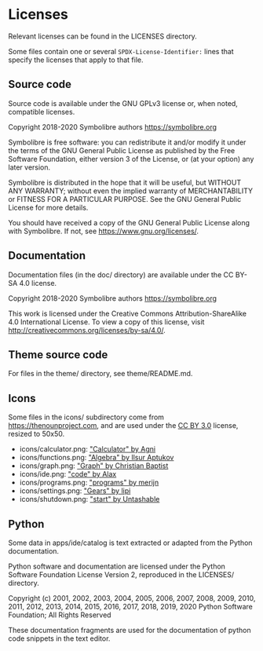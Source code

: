 # Licenses

Relevant licenses can be found in the LICENSES directory.

Some files contain one or several `SPDX-License-Identifier:` lines that
specify the licenses that apply to that file.

## Source code

Source code is available under the GNU GPLv3 license or, when noted, compatible licenses.

Copyright 2018-2020 Symbolibre authors <https://symbolibre.org>

Symbolibre is free software: you can redistribute it and/or modify
it under the terms of the GNU General Public License as published by
the Free Software Foundation, either version 3 of the License, or
(at your option) any later version.

Symbolibre is distributed in the hope that it will be useful,
but WITHOUT ANY WARRANTY; without even the implied warranty of
MERCHANTABILITY or FITNESS FOR A PARTICULAR PURPOSE.  See the
GNU General Public License for more details.

You should have received a copy of the GNU General Public License
along with Symbolibre.  If not, see <https://www.gnu.org/licenses/>.

## Documentation

Documentation files (in the doc/ directory) are available under the CC BY-SA 4.0 license.

Copyright 2018-2020 Symbolibre authors <https://symbolibre.org>

This work is licensed under the Creative Commons Attribution-ShareAlike 4.0 International License.
To view a copy of this license, visit http://creativecommons.org/licenses/by-sa/4.0/.

## Theme source code

For files in the theme/ directory, see theme/README.md.

## Icons

Some files in the icons/ subdirectory come from https://thenounproject.com, and are
used under the [CC BY 3.0](https://creativecommons.org/licenses/by/3.0/) license,
resized to 50x50.

- icons/calculator.png: ["Calculator" by Agni](https://thenounproject.com/search/?q=calculator&i=1093513)
- icons/functions.png: ["Algebra" by Ilsur Aptukov](https://thenounproject.com/search/?q=math%20function&i=24030)
- icons/graph.png: ["Graph" by Christian Baptist](https://thenounproject.com/search/?q=graph&i=2339259)
- icons/ide.png: ["code" by Alax](https://thenounproject.com/search/?q=programming%20language&i=1536550)
- icons/programs.png: ["programs" by merijn](https://thenounproject.com/search/?q=program&i=437431)
- icons/settings.png: ["Gears" by lipi](https://thenounproject.com/search/?q=parameters&i=466015)
- icons/shutdown.png: ["start" by Untashable](https://thenounproject.com/search/?q=start&i=1992174)

## Python

Some data in apps/ide/catalog is text extracted or adapted from the Python
documentation.

Python software and documentation are licensed under the
Python Software Foundation License Version 2,
reproduced in the LICENSES/ directory.

Copyright (c) 2001, 2002, 2003, 2004, 2005, 2006, 2007, 2008, 2009, 2010,
2011, 2012, 2013, 2014, 2015, 2016, 2017, 2018, 2019, 2020 Python Software Foundation;
All Rights Reserved

These documentation fragments are used for the documentation of python code
snippets in the text editor.
